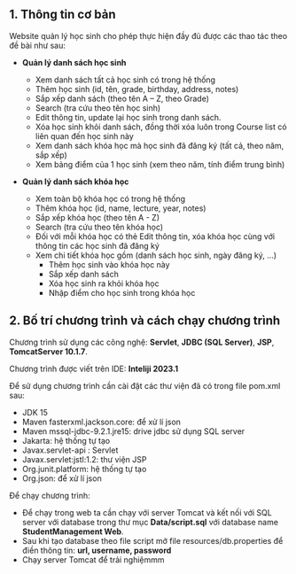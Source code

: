 ## 1. Thông tin cơ bản
Website quản lý học sinh cho phép thực hiện đầy đủ được các thao tác theo đề bài như sau:
- **Quản lý danh sách học sinh**
  - Xem danh sách tất cả học sinh có trong hệ thống
  - Thêm học sinh (id, tên, grade, birthday, address, notes)
  - Sắp xếp danh sách (theo tên A – Z, theo Grade)
  - Search (tra cứu theo tên học sinh)
  - Edit thông tin, update lại học sinh trong danh sách.
  - Xóa học sinh khỏi danh sách, đồng thời xóa luôn trong Course list có liên quan đến học sinh này
  - Xem danh sách khóa học mà học sinh đã đăng ký (tất cả, theo năm, sắp xếp)
  - Xem bảng điểm của 1 học sinh (xem theo năm, tính điểm trung bình)
  
- **Quản lý danh sách khóa học**
  - Xem toàn bộ khóa học có trong hệ thống
  - Thêm khóa học (id, name, lecture, year, notes)
  - Sắp xếp khóa học (theo tên A - Z)
  - Search (tra cứu theo tên khóa học)
  - Đối với mỗi khóa học có thẻ Edit thông tin, xóa khóa học cùng với thông tin các học sinh đã đăng ký
  - Xem chi tiết khóa học gồm (danh sách học sinh, ngày đăng ký, …)
    - Thêm học sinh vào khóa học này
    - Sắp xếp danh sách
    - Xóa học sinh ra khỏi khóa học
    - Nhập điểm cho học sinh trong khóa học


## 2. Bố trí chương trình và cách chạy chương trình
Chương trình sử dụng các công nghệ: **Servlet**, **JDBC (SQL Server)**, **JSP**, **TomcatServer 10.1.7**.

Chương trình được viết trên IDE: **Inteliji 2023.1**

Để sử dụng chương trình cần cài đặt các thư viện đã có trong file pom.xml sau:
- JDK 15
- Maven fasterxml.jackson.core: để xử lí json
- Maven mssql-jdbc-9.2.1.jre15: drive jdbc sử dụng SQL server
- Jakarta: hệ thống tự tạo
- Javax.servlet-api : Servlet
- Javax.servlet:jstl:1.2: thư viện JSP
- Org.junit.platform: hệ thống tự tạo
- Org.json: để xử lí json

Để chạy chương trình:
- Để chạy trong web ta cần chạy với server Tomcat và kết nối với SQL server với database trong thư mục **Data/script.sql** với database name **StudentManagement Web**.
- Sau khi tạo database theo file script mở file resources/db.properties để điền thông tin: **url, username, password**
- Chạy server Tomcat để trải nghiệmmm
